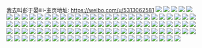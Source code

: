 我去叫彭于晏iiii-主页地址: https://weibo.com/u/5313062581 
![](https://wx4.sinaimg.cn/mw2000/005Nz4hLly1h9hf6gvkwnj31ue1uee81.jpg) 
![](https://wx4.sinaimg.cn/mw2000/005Nz4hLly1h9hf6ilzj5j32c02c0hdv.jpg) 
![](https://wx4.sinaimg.cn/mw2000/005Nz4hLly1h9hf6ka5ynj325q25qu0x.jpg) 
![](https://wx4.sinaimg.cn/mw2000/005Nz4hLly1h913lnpu66j32bz2t51l0.jpg) 
![](https://wx4.sinaimg.cn/mw2000/005Nz4hLly1h913lowe1cj32c0340b2b.jpg) 
![](https://wx4.sinaimg.cn/mw2000/005Nz4hLly1h913lqmfyxj326v2x64qs.jpg) 
![](https://wx4.sinaimg.cn/mw2000/005Nz4hLly1h913ls2bzgj32622w2u0z.jpg) 
![](https://wx4.sinaimg.cn/mw2000/005Nz4hLly1h913ltsh2aj32c03407wk.jpg) 
![](https://wx4.sinaimg.cn/mw2000/005Nz4hLly1h913lvabwij32c03407wk.jpg) 
![](https://wx4.sinaimg.cn/mw2000/005Nz4hLly1h84itwwskjj329z31bnpd.jpg) 
![](https://wx4.sinaimg.cn/mw2000/005Nz4hLly1h84itvla9gj32c033znpe.jpg) 
![](https://wx4.sinaimg.cn/mw2000/005Nz4hLly1h84itqra3uj30wi1fkdnu.jpg) 
![](https://wx4.sinaimg.cn/mw2000/005Nz4hLly1h827nhf1ujj31kq1yx7wh.jpg) 
![](https://wx4.sinaimg.cn/mw2000/005Nz4hLly1h827nk27irj31s92doqv5.jpg) 
![](https://wx4.sinaimg.cn/mw2000/005Nz4hLly1h827nlaca8j31ri27enpd.jpg) 
![](https://wx4.sinaimg.cn/mw2000/005Nz4hLly1h827nm0xu6j31ax1mne81.jpg) 
![](https://wx4.sinaimg.cn/mw2000/005Nz4hLly1h827nmmlflj31771krtz7.jpg) 
![](https://wx4.sinaimg.cn/mw2000/005Nz4hLly1h827noi6hmj32c0340qv6.jpg) 
![](https://wx4.sinaimg.cn/mw2000/005Nz4hLly1h827np6gyej316a1l8k7h.jpg) 
![](https://wx4.sinaimg.cn/mw2000/005Nz4hLly1h7xystz5wej31qq2gj4qq.jpg) 
![](https://wx4.sinaimg.cn/mw2000/005Nz4hLly1h7xysszgi8j31n928f7wh.jpg) 
![](https://wx4.sinaimg.cn/mw2000/005Nz4hLly1h7xysvfsoij32c0340qv7.jpg) 
![](https://wx4.sinaimg.cn/mw2000/005Nz4hLly1h7xyswep6jj31qy2yae82.jpg) 
![](https://wx4.sinaimg.cn/mw2000/005Nz4hLly1h6qtva4r3ej322z35snpf.jpg) 
![](https://wx4.sinaimg.cn/mw2000/005Nz4hLly1h6qtvavr10j31r02l9nh7.jpg) 
![](https://wx4.sinaimg.cn/mw2000/005Nz4hLly1h6qtvbu31zj32db35s7wk.jpg) 
![](https://wx4.sinaimg.cn/mw2000/005Nz4hLly1h6qtv96qmqj327y35sdu9.jpg) 
![](https://wx4.sinaimg.cn/mw2000/005Nz4hLly1h6qtvcp5abj32md35stqd.jpg) 
![](https://wx4.sinaimg.cn/mw2000/005Nz4hLly1h6qtvd5xerj31hr1s8npd.jpg) 
![](https://wx4.sinaimg.cn/mw2000/005Nz4hLly1h5ujalu3sjj320e2x3kjo.jpg) 
![](https://wx4.sinaimg.cn/mw2000/005Nz4hLly1h5ujadmn2kj31o728f1ky.jpg) 
![](https://wx4.sinaimg.cn/mw2000/005Nz4hLly1h5ujaewnaxj31r02mvqv7.jpg) 
![](https://wx4.sinaimg.cn/mw2000/005Nz4hLly1h5ujafxssrj31r02g8u0y.jpg) 
![](https://wx4.sinaimg.cn/mw2000/005Nz4hLly1h5ujagui9zj31nk2lje82.jpg) 
![](https://wx4.sinaimg.cn/mw2000/005Nz4hLly1h5ujaiuzrpj30xc2pq4qr.jpg) 
![](https://wx4.sinaimg.cn/mw2000/005Nz4hLly1h5ujajuo3uj31rs2pgu0x.jpg) 
![](https://wx4.sinaimg.cn/mw2000/005Nz4hLly1h5ujandew6j31zq2hnqv7.jpg) 
![](https://wx4.sinaimg.cn/mw2000/005Nz4hLly1h5ujapq3dhj32c0340npi.jpg) 
![](https://wx4.sinaimg.cn/mw2000/005Nz4hLly1h5ujar3805j31wg2sqqv6.jpg) 
![](https://wx4.sinaimg.cn/mw2000/005Nz4hLly1h5ujassjjhj31vg2glnpf.jpg) 
![](https://wx4.sinaimg.cn/mw2000/005Nz4hLly1h5ujau935rj32ds1schdt.jpg) 
![](https://wx4.sinaimg.cn/mw2000/005Nz4hLly1h5ujavlodpj32ds1schdt.jpg) 
![](https://wx4.sinaimg.cn/mw2000/005Nz4hLly1h4efvgojqmj30tw1c1kif.jpg) 
![](https://wx4.sinaimg.cn/mw2000/005Nz4hLly1h4efvh9gfbj31251q1e81.jpg) 
![](https://wx4.sinaimg.cn/mw2000/005Nz4hLly1h4efvi87gbj31tb2pyhdu.jpg) 
![](https://wx4.sinaimg.cn/mw2000/005Nz4hLly1h4efvjbpsgj320i20ie83.jpg) 
![](https://wx4.sinaimg.cn/mw2000/005Nz4hLly1h4efvkvxaqj328b28b1l0.jpg) 
![](https://wx4.sinaimg.cn/mw2000/005Nz4hLly1h4efvldbpyj30wh1c6tuz.jpg) 
![](https://wx4.sinaimg.cn/mw2000/005Nz4hLly1h4efvmhdrgj31zh33k4qr.jpg) 
![](https://wx4.sinaimg.cn/mw2000/005Nz4hLly1h4c4lmdyswj31gc2ok4qp.jpg) 
![](https://wx4.sinaimg.cn/mw2000/005Nz4hLly1h4c4llpq2aj31r01r0ki5.jpg) 
![](https://wx4.sinaimg.cn/mw2000/005Nz4hLly1h47sjmevaaj31q82c04qp.jpg) 
![](https://wx4.sinaimg.cn/mw2000/005Nz4hLly1h47sjltcovj323h23h4qp.jpg) 
![](https://wx4.sinaimg.cn/mw2000/005Nz4hLly1h47sjmvmxmj31e3246ni6.jpg) 
![](https://wx4.sinaimg.cn/mw2000/005Nz4hLly1h47sjl5grmj31na1wv1kx.jpg) 
![](https://wx4.sinaimg.cn/mw2000/005Nz4hLly1h435vxmdrvj32c02c0b29.jpg) 
![](https://wx4.sinaimg.cn/mw2000/005Nz4hLly1h3xiboe16xj31mf1mf1kx.jpg) 
![](https://wx4.sinaimg.cn/mw2000/005Nz4hLly1h3xibr4zsyj30wi1m1wx3.jpg) 
![](https://wx4.sinaimg.cn/mw2000/005Nz4hLly1h3mro0j6roj31mi2c04qp.jpg) 
![](https://wx4.sinaimg.cn/mw2000/005Nz4hLly1h3mro1hppsj31m32c04qp.jpg) 
![](https://wx4.sinaimg.cn/mw2000/005Nz4hLly1h3mro2k8rij31mx2801kx.jpg) 
![](https://wx4.sinaimg.cn/mw2000/005Nz4hLly1h3mro38uvrj31m82804mh.jpg) 
![](https://wx4.sinaimg.cn/mw2000/005Nz4hLly1h3hc14bg0hj31id2onhdu.jpg) 
![](https://wx4.sinaimg.cn/mw2000/005Nz4hLly1h3hc1b8ojlj31o62yyqv6.jpg) 
![](https://wx4.sinaimg.cn/mw2000/005Nz4hLly1h3hc0h0zm6j31hm2c0e82.jpg) 
![](https://wx4.sinaimg.cn/mw2000/005Nz4hLly1h3hc1k7wbxj324g26v7wj.jpg) 
![](https://wx4.sinaimg.cn/mw2000/005Nz4hLly1h3hc1zlcb7j31yg1ygb2a.jpg) 
![](https://wx4.sinaimg.cn/mw2000/005Nz4hLly1h39ybrpfqrj32c02c0hdu.jpg) 
![](https://wx4.sinaimg.cn/mw2000/005Nz4hLly1h39ybsjd1nj31lm1lm7wh.jpg) 
![](https://wx4.sinaimg.cn/mw2000/005Nz4hLly1h39yc6y521j31o51o57wh.jpg) 
![](https://wx4.sinaimg.cn/mw2000/005Nz4hLly1h39ybtv75dj31o11o1e82.jpg) 
![](https://wx4.sinaimg.cn/mw2000/005Nz4hLly1h39ybu6q2mj30wi0i4dkx.jpg) 
![](https://wx4.sinaimg.cn/mw2000/005Nz4hLly1h39ybw8d1kj31o0280kjl.jpg) 
![](https://wx4.sinaimg.cn/mw2000/005Nz4hLly1h35isglgndj30u01hcdvb.jpg) 
![](https://wx4.sinaimg.cn/mw2000/005Nz4hLly1h35isfnohij30u01hcql0.jpg) 
![](https://wx4.sinaimg.cn/mw2000/005Nz4hLly1h35isjgtcjj30u01hcdxf.jpg) 
![](https://wx4.sinaimg.cn/mw2000/005Nz4hLly1h35isknk2yj30u01hc7lq.jpg) 
![](https://wx4.sinaimg.cn/mw2000/005Nz4hLly1h31w37okxgj31r0340e82.jpg) 
![](https://wx4.sinaimg.cn/mw2000/005Nz4hLly1h31w3dnn16j32bq35s7wj.jpg) 
![](https://wx4.sinaimg.cn/mw2000/005Nz4hLly1h31w3fnstwj317t25u1kx.jpg) 
![](https://wx4.sinaimg.cn/mw2000/005Nz4hLly1h31w3it7eqj31qx35shdt.jpg) 
![](https://wx4.sinaimg.cn/mw2000/005Nz4hLly1h31w3o7ap5j31lw2uwnpe.jpg) 
![](https://wx4.sinaimg.cn/mw2000/005Nz4hLly1h31w3q1tn7j32111y7qv5.jpg) 
![](https://wx4.sinaimg.cn/mw2000/005Nz4hLly1h31w3kd32hj315o28xnpd.jpg) 
![](https://wx4.sinaimg.cn/mw2000/005Nz4hLly1h31w3lsjo3j315o2bchdt.jpg) 
![](https://wx4.sinaimg.cn/mw2000/005Nz4hLly1h2rwsvjtlrj31z91z9e81.jpg) 
![](https://wx4.sinaimg.cn/mw2000/005Nz4hLly1h2rwswj2rkj314d1t4u0o.jpg) 
![](https://wx4.sinaimg.cn/mw2000/005Nz4hLly1h2lx1wx0izj30ny10m4ch.jpg) 
![](https://wx4.sinaimg.cn/mw2000/005Nz4hLly1h2lx1vwzwvj31z13401ky.jpg) 
![](https://wx4.sinaimg.cn/mw2000/005Nz4hLly1h2lx25r3gzj31x5340u0z.jpg) 
![](https://wx4.sinaimg.cn/mw2000/005Nz4hLly1h2lx23h5cnj30mp0zhdue.jpg) 
![](https://wx4.sinaimg.cn/mw2000/005Nz4hLly1h2lx22m79cj31bm2bhqv5.jpg) 
![](https://wx4.sinaimg.cn/mw2000/005Nz4hLly1h2lx21h6yej31nu325hdv.jpg) 
![](https://wx4.sinaimg.cn/mw2000/005Nz4hLly1h2lx1zq51kj30qq0qtgua.jpg) 
![](https://wx4.sinaimg.cn/mw2000/005Nz4hLly1h2lx3uz65dj30r80r814x.jpg) 
![](https://wx4.sinaimg.cn/mw2000/005Nz4hLly1h2lx4vdb01j30ro0rpdsl.jpg) 
![](https://wx4.sinaimg.cn/mw2000/005Nz4hLly1h2khh01eubj31ov3061kz.jpg) 
![](https://wx4.sinaimg.cn/mw2000/005Nz4hLly1h2khgupwbij31iw2pjhdv.jpg) 
![](https://wx4.sinaimg.cn/mw2000/005Nz4hLly1h2khgiiyrxj321v22ou0y.jpg) 
![](https://wx4.sinaimg.cn/mw2000/005Nz4hLly1h2khgm5oo8j32c02c0b2b.jpg) 
![](https://wx4.sinaimg.cn/mw2000/005Nz4hLly1h2khgoghjyj327t27te82.jpg) 
![](https://wx4.sinaimg.cn/mw2000/005Nz4hLly1h2khgdy34aj325x25x1kz.jpg) 
![](https://wx4.sinaimg.cn/mw2000/005Nz4hLly1h2khgrcn65j31jy2rgx6q.jpg) 
